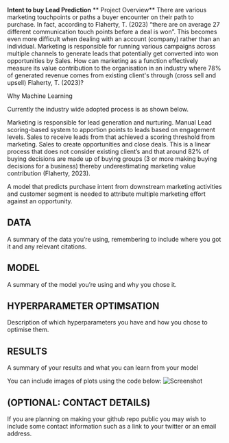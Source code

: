 **Intent to buy Lead Prediction**
**
Project Overview**
There are various marketing touchpoints or paths a buyer encounter on their path to purchase. In fact, according to Flaherty, T. (2023) “there are on average 27 different communication touch points before a deal is won”. This becomes even more difficult when dealing with an account (company) rather than an individual. Marketing is responsible for running various campaigns across multiple channels to generate leads that potentially get converted into won opportunities by Sales. How can marketing as a function effectively measure its value contribution to the organisation in an industry where 78% of generated revenue comes from existing client's through (cross sell and upsell) Flaherty, T. (2023)?

Why Machine Learning

Currently the industry wide adopted process is as shown below.

Marketing is responsible for lead generation and nurturing.
Manual Lead scoring-based system to apportion points to leads based on engagement levels.
Sales to receive leads from that achieved a scoring threshold from marketing.
Sales to create opportunities and close deals.
This is a linear process that does not consider existing client’s and that around 82% of buying decisions are made up of buying groups (3 or more making buying decisions for a business) thereby underestimating marketing value contribution (Flaherty, 2023).

A model that predicts purchase intent from downstream marketing activities and customer segment is needed to attribute multiple marketing effort against an opportunity.

## DATA
A summary of the data you’re using, remembering to include where you got it and any relevant citations. 

## MODEL 
A summary of the model you’re using and why you chose it. 

## HYPERPARAMETER OPTIMSATION
Description of which hyperparameters you have and how you chose to optimise them. 

## RESULTS
A summary of your results and what you can learn from your model 

You can include images of plots using the code below:
![Screenshot](image.png)

## (OPTIONAL: CONTACT DETAILS)
If you are planning on making your github repo public you may wish to include some contact information such as a link to your twitter or an email address. 

